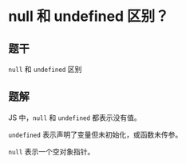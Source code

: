 # null 和 undefined 区别？

## 题干

`null` 和 `undefined` 区别

## 题解

JS 中，`null` 和 `undefined` 都表示没有值。

`undefined` 表示声明了变量但未初始化，或函数未传参。

`null` 表示一个空对象指针。
